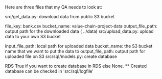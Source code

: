 Here are three files that my QA needs to look at:

src/get_data.py: download data from public S3 bucket

file_key: bank.csv
bucket_name: value-chain-project-data
output_file_path: output path for the downloaded data ( ../data)
src/upload_data.py: upload data to your own S3 bucket

input_file_path: local path for uploaded data
bucket_name: the S3 bucket name that we want to put the data to
output_file_path: output path for uploaded file on S3
src/sql/models.py: create database

RDS True if you want to create database in RDS else None.
** Created database can be checked in 'src/sql/logfile'
